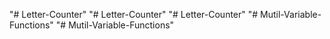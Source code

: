 "# Letter-Counter" 
"# Letter-Counter" 
"# Letter-Counter" 
"# Mutil-Variable-Functions" 
"# Mutil-Variable-Functions" 
